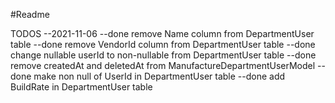 #Readme

TODOS
--2021-11-06 
--done remove Name column from DepartmentUser table
--done remove VendorId column from DepartmentUser table
--done change nullable userId to non-nullable from DepartmentUser table
--done remove createdAt and deletedAt from ManufactureDepartmentUserModel
--done make non null of UserId in DepartmentUser table
--done add BuildRate in DepartmentUser table

